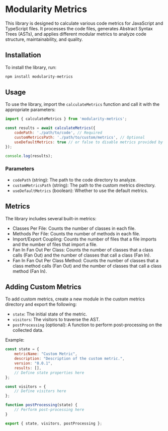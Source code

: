 # Modularity Metrics

This library is designed to calculate various code metrics for JavaScript and TypeScript files. It processes the code files, generates Abstract Syntax Trees (ASTs), and applies different modular metrics to analyze code structure, maintainability, and quality.

## Installation

To install the library, run:

```sh
npm install modularity-metrics
```

## Usage

To use the library, import the `calculateMetrics` function and call it with the appropriate parameters:

```js
import { calculateMetrics } from 'modularity-metrics';

const results = await calculateMetrics({
    codePath: './path/to/code', // Required
    customMetricsPath: './path/to/custom/metrics', // Optional 
    useDefaultMetrics: true // or false to disable metrics provided by modularity-metrics (Optional - Default: true)
});

console.log(results);
```

### Parameters

* `codePath` (string): The path to the code directory to analyze.
* `customMetricsPath` (string): The path to the custom metrics directory.
* `useDefaultMetrics` (boolean): Whether to use the default metrics.

## Metrics
The library includes several built-in metrics:

* Classes Per File: Counts the number of classes in each file.
* Methods Per File: Counts the number of methods in each file.
* Import/Export Coupling: Counts the number of files that a file imports and the number of files that import a file.
* Fan In Fan Out Per Class: Counts the number of classes that a class calls (Fan Out) and the number of classes that call a class (Fan In).
* Fan In Fan Out Per Class Method: Counts the number of classes that a class method calls (Fan Out) and the number of classes that call a class method (Fan In).

## Adding Custom Metrics

To add custom metrics, create a new module in the custom metrics directory and export the following:

* `state`: The initial state of the metric.
* `visitors`: The visitors to traverse the AST.
* `postProcessing` (optional): A function to perform post-processing on the collected data.

Example:

```js
const state = {
    metricName: "Custom Metric",
    description: "Description of the custom metric.",
    version: "0.0.1",
    results: [],
    // Define state properties here
};

const visitors = {
    // Define visitors here
};

function postProcessing(state) {
    // Perform post-processing here
}

export { state, visitors, postProcessing };
```